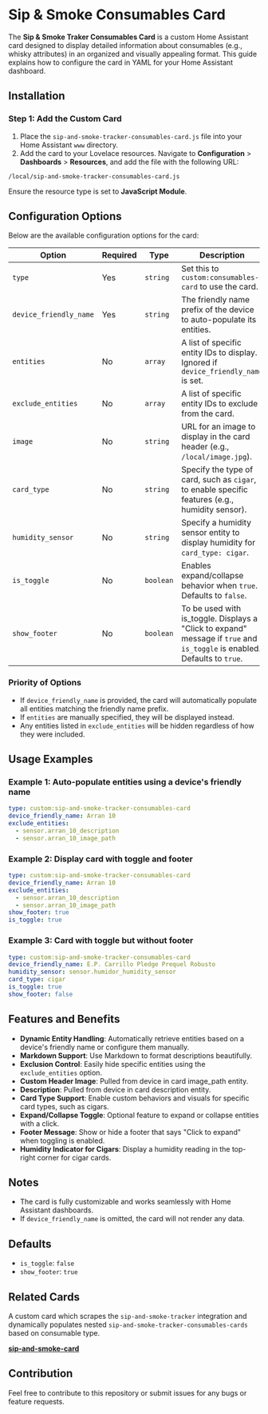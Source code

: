 # **Sip & Smoke Consumables Card**

The **Sip & Smoke Traker Consumables Card** is a custom Home Assistant card designed to display detailed information about consumables (e.g., whisky attributes) in an organized and visually appealing format. This guide explains how to configure the card in YAML for your Home Assistant dashboard.


## Installation

### Step 1: Add the Custom Card
1. Place the `sip-and-smoke-tracker-consumables-card.js` file into your Home Assistant `www` directory.
2. Add the card to your Lovelace resources. Navigate to **Configuration** > **Dashboards** > **Resources**, and add the file with the following URL:

`/local/sip-and-smoke-tracker-consumables-card.js`

Ensure the resource type is set to **JavaScript Module**.

## **Configuration Options**

Below are the available configuration options for the card:

| **Option**              | **Required** | **Type**         | **Description**                                                                 |
|-------------------------|--------------|------------------|---------------------------------------------------------------------------------|
| `type`                 | Yes          | `string`         | Set this to `custom:consumables-card` to use the card.                          |
| `device_friendly_name` | Yes          | `string`         | The friendly name prefix of the device to auto-populate its entities.          |
| `entities`             | No           | `array`          | A list of specific entity IDs to display. Ignored if `device_friendly_name` is set. |
| `exclude_entities`     | No           | `array`          | A list of specific entity IDs to exclude from the card.                        |
| `image`                | No           | `string`         | URL for an image to display in the card header (e.g., `/local/image.jpg`).     |
| `card_type`            | No           | `string`         | Specify the type of card, such as `cigar`, to enable specific features (e.g., humidity sensor). |
| `humidity_sensor`      | No           | `string`         | Specify a humidity sensor entity to display humidity for `card_type: cigar`.   |
| `is_toggle`            | No           | `boolean`        | Enables expand/collapse behavior when `true`. Defaults to `false`.             |
| `show_footer`          | No           | `boolean`        | To be used with is_toggle. Displays a "Click to expand" message if `true` and `is_toggle` is enabled. Defaults to `true`.

### **Priority of Options**

- If `device_friendly_name` is provided, the card will automatically populate all entities matching the friendly name prefix.
- If `entities` are manually specified, they will be displayed instead.
- Any entities listed in `exclude_entities` will be hidden regardless of how they were included.

## **Usage Examples**

### **Example 1: Auto-populate entities using a device's friendly name**
```yaml
type: custom:sip-and-smoke-tracker-consumables-card
device_friendly_name: Arran 10
exclude_entities:
  - sensor.arran_10_description
  - sensor.arran_10_image_path
```

### **Example 2: Display card with toggle and footer**
```yaml
type: custom:sip-and-smoke-tracker-consumables-card
device_friendly_name: Arran 10
exclude_entities:
  - sensor.arran_10_description
  - sensor.arran_10_image_path
show_footer: true
is_toggle: true
```

### **Example 3: Card with toggle but without footer**
```yaml
type: custom:sip-and-smoke-tracker-consumables-card
device_friendly_name: E.P. Carrillo Pledge Prequel Robusto
humidity_sensor: sensor.humidor_humidity_sensor
card_type: cigar
is_toggle: true
show_footer: false
```

## **Features and Benefits**

- **Dynamic Entity Handling**: Automatically retrieve entities based on a device's friendly name or configure them manually.
- **Markdown Support**: Use Markdown to format descriptions beautifully.
- **Exclusion Control**: Easily hide specific entities using the `exclude_entities` option.
- **Custom Header Image**: Pulled from device in card image_path entity.
- **Description**: Pulled from device in card description entity.
- **Card Type Support**: Enable custom behaviors and visuals for specific card types, such as cigars.
- **Expand/Collapse Toggle**: Optional feature to expand or collapse entities with a click.
- **Footer Message**: Show or hide a footer that says "Click to expand" when toggling is enabled.
- **Humidity Indicator for Cigars**: Display a humidity reading in the top-right corner for cigar cards.

## **Notes**

- The card is fully customizable and works seamlessly with Home Assistant dashboards.
- If `device_friendly_name` is omitted, the card will not render any data.

## **Defaults**
- `is_toggle`: `false`
- `show_footer`: `true`

## **Related Cards**
A custom card which scrapes the `sip-and-smoke-tracker` integration and dynamically populates nested `sip-and-smoke-tracker-consumables-cards` based on consumable type.

**[sip-and-smoke-card](https://gitea-rpiprd.zcznet.uk/gitchadmin/sip-and-smoke-card)**

## **Contribution**

Feel free to contribute to this repository or submit issues for any bugs or feature requests.



